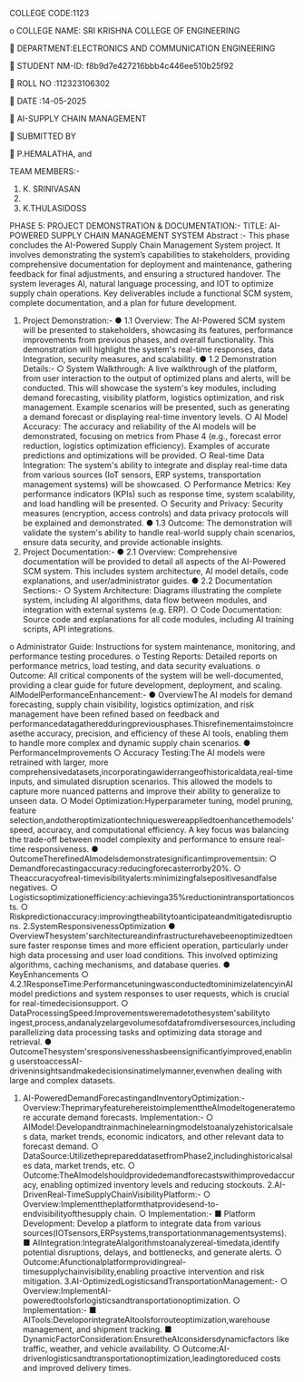 COLLEGE CODE:1123

o	COLLEGE NAME: SRI KRISHNA COLLEGE OF ENGINEERING

	DEPARTMENT:ELECTRONICS AND COMMUNICATION ENGINEERING

	STUDENT NM-ID: f8b9d7e427216bbb4c446ee510b25f92


	ROLL NO :112323106302

	DATE :14-05-2025

	AI-SUPPLY CHAIN MANAGEMENT

	SUBMITTED BY

 P.HEMALATHA, and

TEAM MEMBERS:-

1.	K. SRINIVASAN
2.	
3.	K.THULASIDOSS

PHASE 5: PROJECT DEMONSTRATION & DOCUMENTATION:-
TITLE: AI-POWERED SUPPLY CHAIN MANAGEMENT SYSTEM 
 Abstract :-
     This phase concludes the AI-Powered Supply Chain Management System project. It involves demonstrating the system’s capabilities to stakeholders, providing comprehensive 
documentation for deployment and maintenance, gathering feedback for final adjustments, and ensuring a structured handover. The system leverages AI, natural language processing, and IOT to optimize supply chain operations. Key deliverables include a functional SCM system, complete documentation, and a plan for future development. 
1. Project Demonstration:-
	● 1.1 Overview: The AI-Powered SCM system will be presented to stakeholders, showcasing its features, performance improvements from previous phases, and overall functionality. This demonstration will highlight the system's real-time responses, data Integration, security measures, and scalability. 
● 1.2 Demonstration Details:- 
	○ System Walkthrough: A live walkthrough of the platform, from user interaction to the output of optimized plans and alerts, will be conducted. This will showcase the system's key modules, including demand forecasting, visibility platform, logistics optimization, and risk management. Example scenarios will be presented, such as generating a demand forecast or displaying real-time inventory levels. 
○ AI Model Accuracy: The accuracy and reliability of the AI models will be demonstrated, focusing on metrics from Phase 4 (e.g., forecast error reduction, logistics optimization efficiency). Examples of accurate predictions and optimizations will be provided. 
○ Real-time Data Integration: The system's ability to integrate and display real-time data from various sources (IoT sensors, ERP systems, transportation management systems) will be showcased. 
○ Performance Metrics: Key performance indicators (KPIs) such as response time, 	system scalability, and load handling will be presented. 
○ Security and Privacy: Security measures (encryption, access controls) and data 	privacy protocols will be explained and demonstrated. 
● 1.3 Outcome: The demonstration will validate the system's ability to handle real-world supply chain scenarios, ensure data security, and provide actionable insights. 
2. Project Documentation:-
	● 2.1 Overview: Comprehensive documentation will be provided to detail all aspects of the AI-Powered SCM system. This includes system architecture, AI model details, code explanations, and user/administrator guides. 
● 2.2 Documentation Sections:- 
	○ System Architecture: Diagrams illustrating the complete system, including AI algorithms, data flow between modules, and integration with external systems (e.g. ERP). 
○ Code Documentation: Source code and explanations for all code modules, including AI training scripts, API integrations.
 
o	Administrator Guide: Instructions for system maintenance, monitoring, and 	performance testing procedures.
o	Testing Reports: Detailed reports on performance metrics, load testing, and data 	security evaluations.
o	Outcome: All critical components of the system will be well-documented, providing a clear guide for future development, deployment, and scaling.
AIModelPerformanceEnhancement:-
●	 OverviewThe AI models for demand forecasting, supply chain visibility, logistics optimization, and risk management have been refined based on feedback and performancedatagatheredduringpreviousphases.Thisrefinementaimstoincreasethe accuracy, precision, and efficiency of these AI tools, enabling them to handle more complex and dynamic supply chain scenarios.
●	PerformanceImprovements
○	Accuracy Testing:The AI models were retrained with larger, more comprehensivedatasets,incorporatingawiderrangeofhistoricaldata,real-time inputs, and simulated disruption scenarios. This allowed the models to capture more nuanced patterns and improve their ability to generalize to unseen data.
○	 Model Optimization:Hyperparameter tuning, model pruning, feature selection,andotheroptimizationtechniqueswereappliedtoenhancethemodels' speed, accuracy, and computational efficiency. A key focus was balancing the trade-off between model complexity and performance to ensure real-time responsiveness.
●	OutcomeTherefinedAImodelsdemonstratesignificantimprovementsin:
○	Demandforecastingaccuracy:reducingforecasterrorby20%.
○	Theaccuracyofreal-timevisibilityalerts:minimizingfalsepositivesandfalse negatives.
○	Logisticsoptimizationefficiency:achievinga35%reductionintransportationcosts.
○	Riskpredictionaccuracy:improvingtheabilitytoanticipateandmitigatedisruptions.
2.SystemResponsivenessOptimization
●	OverviewThesystem'sarchitectureandinfrastructurehavebeenoptimizedtoensure faster response times and more efficient operation, particularly under high data processing and user load conditions. This involved optimizing algorithms, caching mechanisms, and database queries.
●	KeyEnhancements
○	4.2.1ResponseTime:PerformancetuningwasconductedtominimizelatencyinAI model predictions and system responses to user requests, which is crucial for
real-timedecisionsupport.
○	DataProcessingSpeed:Improvementsweremadetothesystem'sabilityto
ingest,process,andanalyzelargevolumesofdatafromdiversesources,including parallelizing data processing tasks and optimizing data storage and retrieval.
●	OutcomeThesystem'sresponsivenesshasbeensignificantlyimproved,enabling userstoaccessAI-driveninsightsandmakedecisionsinatimelymanner,evenwhen dealing with large and complex datasets.
1.	AI-PoweredDemandForecastingandInventoryOptimization:-
Overview:TheprimaryfeaturehereistoimplementtheAImodeltogeneratemore accurate demand forecasts.
Implementation:-
○	AIModel:Developandtrainmachinelearningmodelstoanalyzehistoricalsales data, market trends, economic indicators, and other relevant data to forecast demand.
○	DataSource:UtilizetheprepareddatasetfromPhase2,includinghistoricalsales data, market trends, etc.
○	Outcome:TheAImodelshouldprovidedemandforecastswithimprovedaccuracy, enabling optimized inventory levels and reducing stockouts.
2.AI-DrivenReal-TimeSupplyChainVisibilityPlatform:-
○	Overview:Implementtheplatformthatprovidesend-to-endvisibilityofthesupply chain.
○	Implementation:-
■	Platform Development: Develop a platform to integrate data from various sources(IOTsensors,ERPsystems,transportationmanagementsystems).
■	AIIntegration:IntegrateAIalgorithmstoanalyzereal-timedata,identify potential disruptions, delays, and bottlenecks, and generate alerts.
○	Outcome:Afunctionalplatformprovidingreal-timesupplychainvisibility,enabling proactive intervention and risk mitigation.
3.AI-OptimizedLogisticsandTransportationManagement:-
○	Overview:ImplementAI-poweredtoolsforlogisticsandtransportationoptimization.
○	Implementation:-
■	AITools:DeveloporintegrateAItoolsforrouteoptimization,warehouse management, and shipment tracking.
■	DynamicFactorConsideration:EnsuretheAIconsidersdynamicfactors like traffic, weather, and vehicle availability.
○	Outcome:AI-drivenlogisticsandtransportationoptimization,leadingtoreduced costs and improved delivery times.
